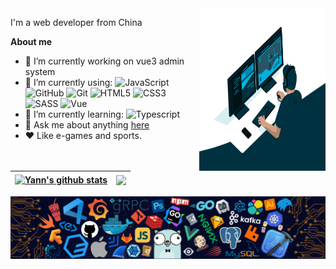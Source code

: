 <img align="right" width="40%" height="260px" src="https://github.com/xugaoyang/xugaoyang/blob/main/code.gif">

I'm a web developer from China

**About me**

- 🔭 I’m currently working on vue3 admin system
- 🚀 I’m currently using:
  ![JavaScript](https://img.shields.io/badge/-JavaScript-black?style=plastic&logo=javascript)
  ![GitHub](https://img.shields.io/badge/-GitHub-181717?style=plastic&logo=github)
  ![Git](https://img.shields.io/badge/-Git-black?style=plastic&logo=git)
  ![HTML5](https://img.shields.io/badge/-HTML5-E34F26?style=plastic&logo=html5&logoColor=white)
  ![CSS3](https://img.shields.io/badge/-Css3-1572B6?style=plastic&logo=css3)
  ![SASS](https://img.shields.io/badge/-Sass-1572B6?style=plastic&logo=sass)
  ![Vue](https://img.shields.io/badge/-Vue-1572B6?style=plastic&logo=vuejs)
- 🌱 I’m currently learning:
  ![Typescript](https://img.shields.io/badge/-Typescript-1572B6?style=plastic&logo=typescript)
- 💬 Ask me about anything [here](https://yann_xu@outlook.com)
- ❤️ Like e-games and sports.

| <a href="https://github.com/anuraghazra/github-readme-stats"><img align="center" src="https://github-readme-stats.vercel.app/api?username=xugaoyang&show_icons=true&theme=buefy&hide_border=true" alt="Yann's github stats" /></a> | <a href="https://github.com/anuraghazra/github-readme-stats"><img align="center" src="https://github-readme-stats.vercel.app/api/top-langs/?username=xugaoyang&layout=compact&hide_border=true" /></a> |
| ------------- | ------------- |
<img src="https://github.com/xugaoyang/xugaoyang/blob/main/github.png" />
